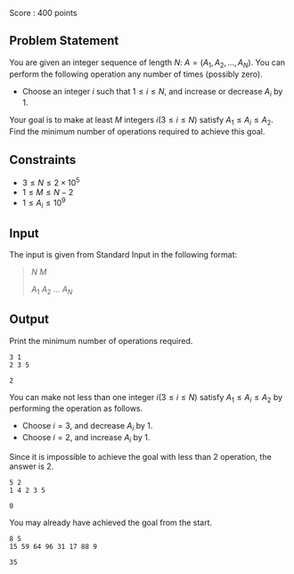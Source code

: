 Score : $400$ points

## Problem Statement

You are given an integer sequence of length $N$: $A=(A_1,A_2,\dots,A_N)$. You can perform the following operation any number of times (possibly zero).

- Choose an integer $i$ such that $1 \le i \le N$, and increase or decrease $A_i$ by $1$.

Your goal is to make at least $M$ integers $i(3 \le i \le N)$ satisfy $A_1 \le A_i \le A_2$. Find the minimum number of operations required to achieve this goal.

## Constraints

- $3 \le N \le 2 \times 10^5$
- $1 \le M \le N-2$
- $1 \le A_i \le 10^9$

## Input

The input is given from Standard Input in the following format:

> $N$ $M$
> 
> $A_1$ $A_2$ $\dots$ $A_N$

## Output

Print the minimum number of operations required.

```input1
3 1
2 3 5
```

```output1
2
```

You can make not less than one integer $i(3 \le i \le N)$ satisfy $A_1 \le A_i \le A_2$ by performing the operation as follows.

- Choose $i=3$, and decrease $A_i$ by $1$.
- Choose $i=2$, and increase $A_i$ by $1$.

Since it is impossible to achieve the goal with less than $2$ operation, the answer is $2$.

```input2
5 2
1 4 2 3 5
```

```output2
0
```

You may already have achieved the goal from the start.

```input3
8 5
15 59 64 96 31 17 88 9
```

```output3
35
```